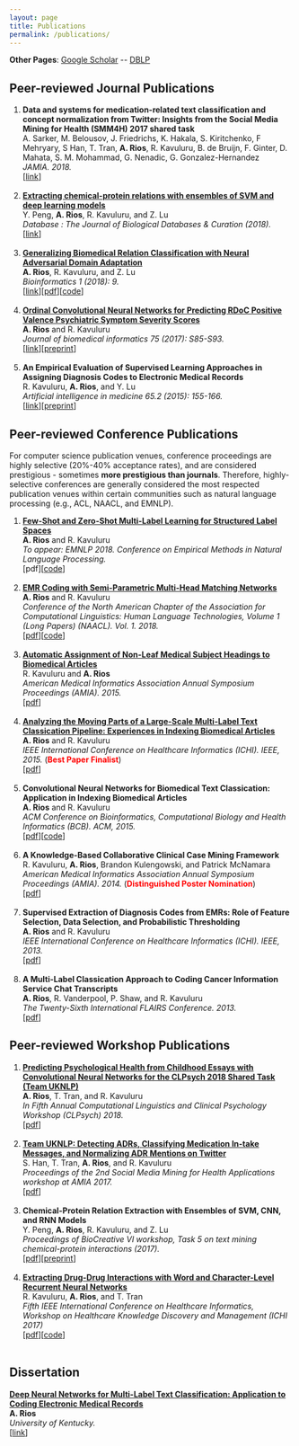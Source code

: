 ```yaml
---
layout: page
title: Publications
permalink: /publications/
---
```

**Other Pages**: [Google Scholar](https://scholar.google.com/citations?user=KJr3ptUAAAAJ&hl=en) -- [DBLP](http://dblp.uni-trier.de/pers/hd/r/Rios:Anthony)

## Peer-reviewed Journal Publications
<ol>
<li><b>Data and systems for medication-related text classification and concept normalization from Twitter: Insights from the Social Media Mining for Health (SMM4H) 2017 shared task</b><br />A. Sarker, M. Belousov, J. Friedrichs, K. Hakala, S. Kiritchenko, F Mehryary, S Han, T. Tran, <b>A. Rios</b>, R. Kavuluru, B. de Bruijn, F. Ginter, D. Mahata, S. M. Mohammad, G. Nenadic, G. Gonzalez-Hernandez<br /><i>JAMIA. 2018.</i><br />[<a href="https://academic.oup.com/jamia/advance-article/doi/10.1093/jamia/ocy114/5113021">link</a>]</li><br />
<li><b><a href="http://anthonyrios.net/blog/2018/01/database">Extracting chemical-protein relations with ensembles of SVM and deep learning models</a></b><br />Y. Peng, <b>A. Rios</b>, R. Kavuluru, and Z. Lu<br /><i>Database : The Journal of Biological Databases & Curation (2018).</i><br />[<a href="https://doi.org/10.1093/database/bay073">link</a>]</li><br />
<li><b><a href="http://anthonyrios.net/blog/2018/03/bioinformatics-2018">Generalizing Biomedical Relation Classification with Neural Adversarial Domain Adaptation</a></b><br /><b>A. Rios</b>, R. Kavuluru, and Z. Lu<br /><i>Bioinformatics 1 (2018): 9.</i><br />[<a href="https://academic.oup.com/bioinformatics/advance-article-abstract/doi/10.1093/bioinformatics/bty190/4953706?redirectedFrom=PDF">link</a>][<a href="http://protocols.netlab.uky.edu/~rvkavu2/research/neuraAdvDom.pdf">pdf</a>][<a href="https://github.com/AnthonyMRios/adversarial-relation-classification">code</a>]</li><br />
<li><b><a href="http://anthonyrios.net/blog/2017/11/jbi">Ordinal Convolutional Neural Networks for Predicting RDoC Positive Valence Psychiatric Symptom Severity Scores</a></b><br /><b>A. Rios</b> and R. Kavuluru<br /><i>Journal of biomedical informatics 75 (2017): S85-S93.</i><br />[<a href="http://www.sciencedirect.com/science/article/pii/S153204641730103X">link</a>][<a href="http://protocols.netlab.uky.edu/~rvkavu2/research/rdoc-rios-jbi-17.pdf">preprint</a>]</li><br />
<li><b>An Empirical Evaluation of Supervised Learning Approaches in Assigning Diagnosis Codes to Electronic Medical Records</b><br />R. Kavuluru, <b>A. Rios</b>, and Y. Lu<br /><i>Artificial intelligence in medicine 65.2 (2015): 155-166.</i><br />[<a href="https://www.sciencedirect.com/science/article/pii/S0933365715000482">link</a>][<a href="http://protocols.netlab.uky.edu/~rvkavu2/research/aimed-ichi-15.pdf">preprint</a>]</li>
</ol>

## Peer-reviewed Conference Publications
For computer science publication venues, conference proceedings are highly selective (20%-40% acceptance rates), and are considered prestigious - sometimes <b>more prestigious than journals</b>. Therefore, highly-selective conferences are generally considered the most respected publication venues within certain communities such as natural language processing (e.g., ACL, NAACL, and EMNLP).

<ol>
<li><b><a href="http://anthonyrios.net/blog/2018/08/emnlp-2018">Few-Shot and Zero-Shot Multi-Label Learning for Structured Label Spaces</a></b><br /><b>A. Rios</b> and R. Kavuluru<br /><i>To appear: EMNLP 2018. Conference on Empirical Methods in Natural Language Processing.</i><br />[pdf][<a href="https://github.com/AnthonyMRios/multi-label-zero-shot">code</a>]</li><br />
<li><b><a href="http://anthonyrios.net/blog/2018/02/naacl">EMR Coding with Semi-Parametric Multi-Head Matching Networks</a></b><br /><b>A. Rios</b> and R. Kavuluru<br /><i>Conference of the North American Chapter of the Association for Computational Linguistics: Human Language Technologies, Volume 1 (Long Papers) (NAACL). Vol. 1. 2018.</i><br />[<a href="http://aclweb.org/anthology/N18-1189">pdf</a>][<a href="https://github.com/AnthonyMRios/med-match-cnn">code</a>]</li><br />
<li><b><a href="http://anthonyrios.net/blog/2015/11/amia">Automatic Assignment of Non-Leaf Medical Subject Headings to Biomedical Articles</a></b><br />R. Kavuluru and <b>A. Rios</b><br /><i>American Medical Informatics Association Annual Symposium Proceedings (AMIA). 2015.</i><br />[<a href="https://www.ncbi.nlm.nih.gov/pmc/articles/PMC4765689/pdf/2247586.pdf">pdf</a>]</li><br />
<li><b><a href="http://anthonyrios.net/blog/2015/06/ichi">Analyzing the Moving Parts of a Large-Scale Multi-Label Text Classication Pipeline: Experiences in Indexing Biomedical Articles</a></b><br /><b>A. Rios</b> and R. Kavuluru<br /><i>IEEE International Conference on Healthcare Informatics (ICHI). IEEE, 2015.</i> (<b><font color="red">Best Paper Finalist</font></b>)<br />[<a href="https://pdfs.semanticscholar.org/5223/3f3eaa85c94fb18b2df81e4fda06ecc5e894.pdf">pdf</a>]</li><br />
<li><b>Convolutional Neural Networks for Biomedical Text Classication: Application in Indexing Biomedical Articles</b><br /><b>A. Rios</b> and R. Kavuluru<br /><i>ACM Conference on Bioinformatics, Computational Biology and Health Informatics (BCB). ACM, 2015.</i><br />[<a href="https://pdfs.semanticscholar.org/2866/9e91f56ac52ab4978150093c2b2662283986.pdf">pdf</a>][<a href="https://github.com/AnthonyMRios/bio-cnn">code</a>]</li><br />
<li><b>A Knowledge-Based Collaborative Clinical Case Mining Framework</b><br />R. Kavuluru, <b>A. Rios</b>, Brandon Kulengowski, and Patrick McNamara<br /><i>American Medical Informatics Association Annual Symposium Proceedings (AMIA). 2014.</i> (<b><font color="red">Distinguished Poster Nomination</font></b>)<br />[<a href="https://knowledge.amia.org/56638-amia-1.1540970/t-005-1.1543914/f-005-1.1543915/a-389-1.1544504/an-389-1.1544505?timeStamp=1490724218726">pdf</a>]</li><br />
<li><b>Supervised Extraction of Diagnosis Codes from EMRs: Role of Feature Selection, Data Selection, and Probabilistic Thresholding</b><br /><b>A. Rios</b> and R. Kavuluru<br /><i>IEEE International Conference on Healthcare Informatics (ICHI). IEEE, 2013.</i><br />[<a href="https://pdfs.semanticscholar.org/4354/f1c8b058a5da4b30ffba97131edcf4fd79e7.pdf">pdf</a>]</li><br />
<li><b>A Multi-Label Classication Approach to Coding Cancer Information Service Chat Transcripts</b><br /><b>A. Rios</b>, R. Vanderpool, P. Shaw, and R. Kavuluru<br /><i>The Twenty-Sixth International FLAIRS Conference. 2013.</i><br />[<a href="https://pdfs.semanticscholar.org/4354/f1c8b058a5da4b30ffba97131edcf4fd79e7.pdf">pdf</a>]</li>
</ol>


## Peer-reviewed Workshop Publications
<ol>
<li><b><a href="http://anthonyrios.net/blog/2018/02/clpsych">Predicting Psychological Health from Childhood Essays with Convolutional Neural Networks for the CLPsych 2018 Shared Task (Team UKNLP)</a></b><br /><b>A. Rios</b>, T. Tran, and R. Kavuluru<br /><i>In Fifth Annual Computational Linguistics and Clinical Psychology Workshop (CLPsych) 2018.</i><br />[<a href="http://aclweb.org/anthology/W18-0611 ">pdf</a>]</li><br />
<li><b><a href="http://anthonyrios.net/blog/2017/11/smmh">Team UKNLP: Detecting ADRs, Classifying Medication In-take Messages, and Normalizing ADR Mentions on Twitter</a></b><br />S. Han, T. Tran, <b>A. Rios</b>, and R. Kavuluru<br /><i>Proceedings of the 2nd Social Media Mining for Health Applications workshop at AMIA 2017.</i><br />[<a href="https://healthlanguageprocessing.files.wordpress.com/2017/10/sharedtask_uknlp.pdf">pdf</a>]</li><br />
<li><b>Chemical-Protein Relation Extraction with Ensembles of SVM, CNN, and RNN Models</b><br />Y. Peng, <b>A. Rios</b>, R. Kavuluru, and Z. Lu<br /><i>Proceedings of BioCreative VI workshop, Task 5 on text mining chemical-protein interactions (2017).</i><br />[<a href="http://www.biocreative.org/media/store/files/2017/ProceedingsBCVI_v1.pdf">pdf</a>][<a href="https://arxiv.org/pdf/1802.01255.pdf">preprint</a>]</li><br />
<li><b><a href="https://anthonyrios.net/blog/2017/08/ichi">Extracting Drug-Drug Interactions with Word and Character-Level Recurrent Neural Networks</a></b><br />R. Kavuluru, <b>A. Rios</b>, and T. Tran<br /><i>Fifth IEEE International Conference on Healthcare Informatics, Workshop on Healthcare Knowledge Discovery and Management (ICHI 2017)</i><br />[<a href="https://www.ncbi.nlm.nih.gov/pmc/articles/PMC5639883/pdf/nihms907942.pdf">pdf</a>][<a href="https://github.com/AnthonyMRios/relation-extraction-rnn">code</a>]</li><br />
</ol>

## Dissertation
<b><a href="http://anthonyrios.net/blog/2018/08/dissertation">Deep Neural Networks for Multi-Label Text Classification: Application to Coding Electronic Medical Records</a></b><br /><b>A. Rios</b><br /><i>University of Kentucky.</i><br />[<a href="https://uknowledge.uky.edu/cs_etds/71/">link</a>]
